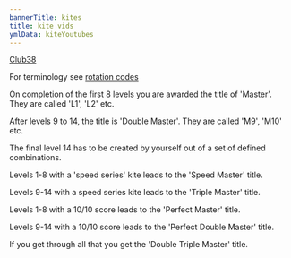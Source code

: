```yaml
---
bannerTitle: kites
title: kite vids 
ymlData: kiteYoutubes
---
```


[Club38](https://revkites.com/club-38/)  

For terminology see [rotation codes](/kites/rotation-codes/)

On completion of the first 8 levels you are awarded the title of 'Master'. They
are called 'L1', 'L2' etc.  

After levels 9 to 14, the title is 'Double Master'.
They are called 'M9', 'M10' etc.

The final level 14 has to be created by yourself out of a set of defined combinations.

Levels 1-8 with a 'speed series' kite leads to the 'Speed Master' title.

Levels 9-14 with a speed series kite leads to the 'Triple Master' title. 

Levels 1-8 with a 10/10 score leads to the 'Perfect Master' title.  

Levels 9-14 with a 10/10 score leads to the 'Perfect Double Master' title.  

If you get through all that you get the 'Double Triple Master' title.

